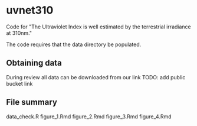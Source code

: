 # uvnet310
Code for "The Ultraviolet Index is well estimated by the terrestrial irradiance at 310nm." 

The code requires that the data directory be populated.

## Obtaining data

During review all data can be downloaded from our link TODO: add public bucket link

## File summary

data_check.R
figure_1.Rmd
figure_2.Rmd
figure_3.Rmd
figure_4.Rmd
